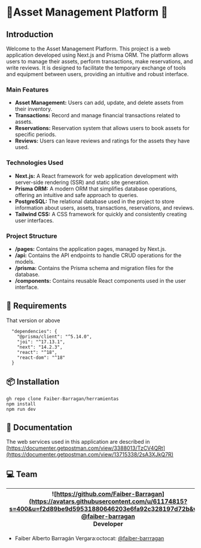 # 🏪Asset Management Platform 🏪
## Introduction

Welcome to the Asset Management Platform. This project is a web application developed using Next.js and Prisma ORM. The platform allows users to manage their assets, perform transactions, make reservations, and write reviews. It is designed to facilitate the temporary exchange of tools and equipment between users, providing an intuitive and robust interface.

### Main Features

- **Asset Management:** Users can add, update, and delete assets from their inventory.
- **Transactions:** Record and manage financial transactions related to assets.
- **Reservations:** Reservation system that allows users to book assets for specific periods.
- **Reviews:** Users can leave reviews and ratings for the assets they have used.

### Technologies Used

- **Next.js:** A React framework for web application development with server-side rendering (SSR) and static site generation.
- **Prisma ORM:** A modern ORM that simplifies database operations, offering an intuitive and safe approach to queries.
- **PostgreSQL:** The relational database used in the project to store information about users, assets, transactions, reservations, and reviews.
- **Tailwind CSS:** A CSS framework for quickly and consistently creating user interfaces.

### Project Structure

- **/pages:** Contains the application pages, managed by Next.js.
- **/api:** Contains the API endpoints to handle CRUD operations for the models.
- **/prisma:** Contains the Prisma schema and migration files for the database.
- **/components:** Contains reusable React components used in the user interface.



## 🔧 Requirements
That version or above
```	
  "dependencies": {
    "@prisma/client": "^5.14.0",
    "joi": "^17.13.1",
    "next": "14.2.3",
    "react": "^18",
    "react-dom": "^18"
  }
```



## 📦 Installation
```
gh repo clone Faiber-Barragan/herramientas
npm install
npm run dev
```



## 📝 Documentation

The web services used in this application are described in [https://documenter.getpostman.com/view/3388013/TzCV4QRt](https://documenter.getpostman.com/view/13715338/2sA3XJkQ7R)



## 💻 Team

| ![https://github.com/Faiber-Barragan](https://avatars.githubusercontent.com/u/61174815?s=400&u=f2d89be9d59531880646203e6fa92c328197d72b&v=4) <br/> [@faiber-barragan](https://github.com/Faiber-Barragan) <br/> Developer |
|:-:|

- Faiber Alberto Barragán Vergara:octocat: [@faiber-barrragan](https://github.com/Faiber-Barragan)

